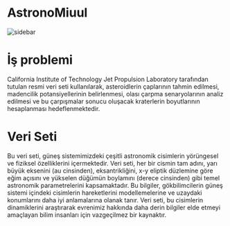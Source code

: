 # AstronoMiuul

![sidebar](https://github.com/KuleGizem/astronomiuul/assets/156896199/b0acfb1f-7814-4461-90fa-b486ed039ea7)


# İş problemi  

California Institute of Technology Jet Propulsion Laboratory tarafından tutulan resmi veri seti kullanılarak, asteroidlerin çaplarının tahmin edilmesi, madencilik potansiyellerinin belirlenmesi, olası çarpma senaryolarının analiz edilmesi ve bu çarpışmalar sonucu oluşacak kraterlerin boyutlarının hesaplanması hedeflenmektedir.

# Veri Seti

Bu veri seti, güneş sistemimizdeki çeşitli astronomik cisimlerin yörüngesel ve fiziksel özelliklerini içermektedir. Veri seti, her bir cismin tam adını, yarı büyük eksenini (au cinsinden), eksantrikliğini, x-y eliptik düzlemine göre eğim açısını ve yükselen düğümün boylamını (derece cinsinden) gibi temel astronomik parametrelerini kapsamaktadır. Bu bilgiler, gökbilimcilerin güneş sistemi içindeki cisimlerin hareketlerini modellemelerine ve uzaydaki konumlarını daha iyi anlamalarına olanak tanır. Veri seti, bu cisimlerin dinamiklerini araştırarak evrenimiz hakkında daha derin bilgiler elde etmeyi amaçlayan bilim insanları için vazgeçilmez bir kaynaktır. 

